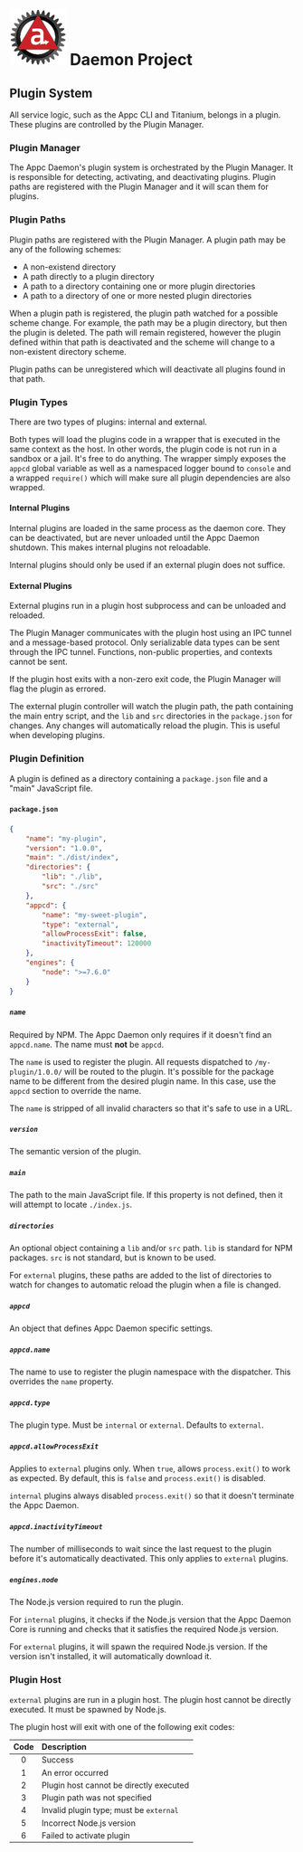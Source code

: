 # ![Appc Daemon logo](../../images/appc-daemon.png) Daemon Project

## Plugin System

All service logic, such as the Appc CLI and Titanium, belongs in a plugin. These plugins are
controlled by the Plugin Manager.

### Plugin Manager

The Appc Daemon's plugin system is orchestrated by the Plugin Manager. It is responsible for
detecting, activating, and deactivating plugins. Plugin paths are registered with the Plugin Manager
and it will scan them for plugins.

### Plugin Paths

Plugin paths are registered with the Plugin Manager. A plugin path may be any of the following
schemes:

* A non-existend directory
* A path directly to a plugin directory
* A path to a directory containing one or more plugin directories
* A path to a directory of one or more nested plugin directories

When a plugin path is registered, the plugin path watched for a possible scheme change. For example,
the path may be a plugin directory, but then the plugin is deleted. The path will remain registered,
however the plugin defined within that path is deactivated and the scheme will change to a
non-existent directory scheme.

Plugin paths can be unregistered which will deactivate all plugins found in that path.

### Plugin Types

There are two types of plugins: internal and external.

Both types will load the plugins code in a wrapper that is executed in the same context as the host.
In other words, the plugin code is not run in a sandbox or a jail. It's free to do anything. The
wrapper simply exposes the `appcd` global variable as well as a namespaced logger bound to `console`
and a wrapped `require()` which will make sure all plugin dependencies are also wrapped.

#### Internal Plugins

Internal plugins are loaded in the same process as the daemon core. They can be deactivated, but
are never unloaded until the Appc Daemon shutdown. This makes internal plugins not reloadable.

Internal plugins should only be used if an external plugin does not suffice.

#### External Plugins

External plugins run in a plugin host subprocess and can be unloaded and reloaded.

The Plugin Manager communicates with the plugin host using an IPC tunnel and a message-based
protocol. Only serializable data types can be sent through the IPC tunnel. Functions, non-public
properties, and contexts cannot be sent.

If the plugin host exits with a non-zero exit code, the Plugin Manager will flag the plugin as
errored.

The external plugin controller will watch the plugin path, the path containing the main entry
script, and the `lib` and `src` directories in the `package.json` for changes. Any changes will
automatically reload the plugin. This is useful when developing plugins.

### Plugin Definition

A plugin is defined as a directory containing a `package.json` file and a "main" JavaScript file.

#### `package.json`

```json
{
	"name": "my-plugin",
	"version": "1.0.0",
	"main": "./dist/index",
	"directories": {
		"lib": "./lib",
		"src": "./src"
	},
	"appcd": {
		"name": "my-sweet-plugin",
		"type": "external",
		"allowProcessExit": false,
		"inactivityTimeout": 120000
	},
	"engines": {
		"node": ">=7.6.0"
	}
}
```

##### `name`

Required by NPM. The Appc Daemon only requires if it doesn't find an `appcd.name`. The name must
**not** be `appcd`.

The `name` is used to register the plugin. All requests dispatched to `/my-plugin/1.0.0/` will be
routed to the plugin. It's possible for the package name to be different from the desired plugin
name. In this case, use the `appcd` section to override the name.

The `name` is stripped of all invalid characters so that it's safe to use in a URL.

##### `version`

The semantic version of the plugin.

##### `main`

The path to the main JavaScript file. If this property is not defined, then it will attempt to
locate `./index.js`.

##### `directories`

An optional object containing a `lib` and/or `src` path. `lib` is standard for NPM packages. `src`
is not standard, but is known to be used.

For `external` plugins, these paths are added to the list of directories to watch for changes to
automatic reload the plugin when a file is changed.

##### `appcd`

An object that defines Appc Daemon specific settings.

##### `appcd.name`

The name to use to register the plugin namespace with the dispatcher. This overrides the `name`
property.

##### `appcd.type`

The plugin type. Must be `internal` or `external`. Defaults to `external`.

##### `appcd.allowProcessExit`

Applies to `external` plugins only. When `true`, allows `process.exit()` to work as expected. By
default, this is `false` and `process.exit()` is disabled.

`internal` plugins always disabled `process.exit()` so that it doesn't terminate the Appc Daemon.

##### `appcd.inactivityTimeout`

The number of milliseconds to wait since the last request to the plugin before it's automatically
deactivated. This only applies to `external` plugins.

##### `engines.node`

The Node.js version required to run the plugin.

For `internal` plugins, it checks if the Node.js version that the Appc Daemon Core is running and
checks that it satisfies the required Node.js version.

For `external` plugins, it will spawn the required Node.js version. If the version isn't installed,
it will automatically download it.

### Plugin Host

`external` plugins are run in a plugin host. The plugin host cannot be directly executed. It must
be spawned by Node.js.

The plugin host will exit with one of the following exit codes:

| Code  | Description                              |
| :---: | :--------------------------------------- |
| 0     | Success                                  |
| 1     | An error occurred                        |
| 2     | Plugin host cannot be directly executed  |
| 3     | Plugin path was not specified            |
| 4     | Invalid plugin type; must be `external`  |
| 5     | Incorrect Node.js version                |
| 6     | Failed to activate plugin                |
